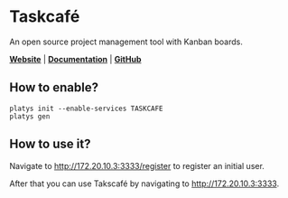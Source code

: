 # Taskcafé 

An open source project management tool with Kanban boards.

**[Website](https://github.com/JordanKnott/taskcafe)** | **[Documentation](https://github.com/JordanKnott/taskcafe/wiki)** | **[GitHub](https://github.com/JordanKnott/taskcafe)**

## How to enable?

```
platys init --enable-services TASKCAFE
platys gen
```

## How to use it?

Navigate to <http://172.20.10.3:3333/register> to register an initial user.

After that you can use Takscafé by navigating to  <http://172.20.10.3:3333>.